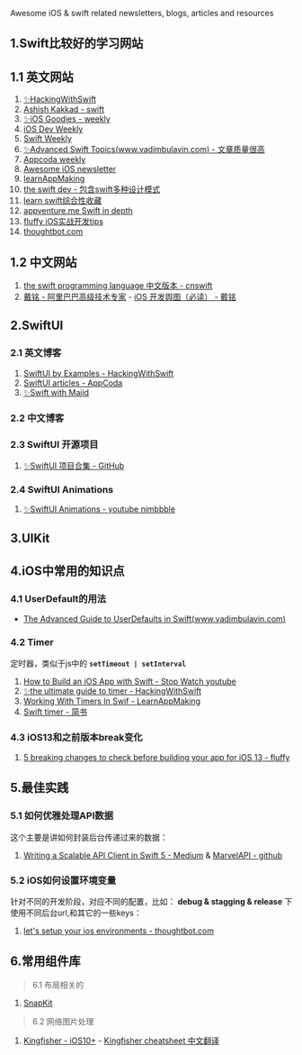 Awesome iOS & swift related newsletters, blogs, articles and resources

## 1.Swift比较好的学习网站

## 1.1 英文网站
  1. [✨HackingWithSwift](https://www.hackingwithswift.com/)
  2. [Ashish Kakkad - swift](https://ashishkakkad.com/category/swift-language/)
  3. [✨iOS Goodies - weekly](https://ios-goodies.com/)
  4. [iOS Dev Weekly](https://iosdevweekly.com/)
  5. [Swift Weekly](http://digest.swiftweekly.com/)
  6. [✨Advanced Swift Topics(www.vadimbulavin.com) - 文章质量很高](https://www.vadimbulavin.com/)
  7. [Appcoda weekly](http://digest.appcoda.com/)
  8. [Awesome iOS newsletter](https://ios.libhunt.com/newsletter)
  9. [learnAppMaking](https://learnappmaking.com/blog/)
  10. [the swift dev - 包含swift多种设计模式](https://theswiftdev.com/articles/)
  11. [learn swift综合性收藏](https://theswiftdev.com/2020/01/06/what-are-the-best-practices-to-learn-ios-swift-in-2020/)
  12. [appventure.me Swift in depth](http://appventure.me/)
  13. [fluffy iOS实战开发tips](https://fluffy.es/archive/)
  14. [thoughtbot.com](https://thoughtbot.com/blog/ios)

## 1.2 中文网站
  1. [the swift programming language 中文版本 - cnswift](https://www.cnswift.org/)
  2. [戴铭 - 阿里巴巴高级技术专家](https://ming1016.github.io/categories/Programming/)
    - [iOS 开发舆图（必读） - 戴铭](https://ming1016.github.io/2019/07/29/ios-map/)


## 2.SwiftUI

### 2.1 英文博客

  1. [SwiftUI by Examples - HackingWithSwift](https://www.hackingwithswift.com/quick-start/swiftui)
  2. [SwiftUI articles - AppCoda](https://www.appcoda.com/?s=SWIFTUI)
  3. [✨Swift with Majid](https://swiftwithmajid.com/)

### 2.2 中文博客


### 2.3 SwiftUI 开源项目

  1. [✨SwiftUI 项目合集 - GitHub](https://github.com/ygit/swiftui)


### 2.4 SwiftUI Animations
  1. [✨SwiftUI Animations - youtube nimbbble](https://www.youtube.com/watch?v=gN7xW2YyoBA&list=PLTz6PJ9dfcu30W4CDtFv7f2PAoFMn0Xmb)


## 3.UIKit

## 4.iOS中常用的知识点

### 4.1 UserDefault的用法
  - [The Advanced Guide to UserDefaults in Swift(www.vadimbulavin.com)](https://www.vadimbulavin.com/advanced-guide-to-userdefaults-in-swift/)

### 4.2 Timer
定时器，类似于js中的 **`setTimeout | setInterval`**
  1. [How to Build an iOS App with Swift - Stop Watch youtube](https://www.youtube.com/watch?v=pe8hN7r5ZuE&list=PLHmNdpdzx21E6seWDIDrFDMmwhaldMA0V)
  2. [✨the ultimate guide to timer - HackingWithSwift](https://www.hackingwithswift.com/articles/117/the-ultimate-guide-to-timer)
  3. [Working With Timers In Swif - LearnAppMaking](https://learnappmaking.com/timer-swift-how-to/)
  4. [Swift timer - 简书](https://www.jianshu.com/p/e3188e8aa1dc)


### 4.3 iOS13和之前版本break变化

  1. [5 breaking changes to check before building your app for iOS 13 - fluffy](https://fluffy.es/4-ios13-breaking-changes/)


## 5.最佳实践

### 5.1 如何优雅处理API数据
这个主要是讲如何封装后台传递过来的数据：
  1. [Writing a Scalable API Client in Swift 5 - Medium](https://medium.com/makingtuenti/writing-a-scalable-api-client-in-swift-4-b3c6f7f3f3fb) & [MarvelAPI - github](https://github.com/victorpimentel/MarvelAPI)

### 5.2 iOS如何设置环境变量
针对不同的开发阶段，对应不同的配置，比如： **debug & stagging & release** 下使用不同后台url,和其它的一些keys：
  1. [let's setup your ios environments - thoughtbot.com](https://thoughtbot.com/blog/let-s-setup-your-ios-environments)


## 6.常用组件库

> 6.1 布局相关的

  1. [SnapKit](https://github.com/SnapKit/SnapKit)



> 6.2 网络图片处理

  1. [Kingfisher - iOS10+](https://github.com/onevcat/Kingfisher)
    - [Kingfisher cheatsheet 中文翻译](https://github.com/jamessawyer/learn_ios/blob/master/Swift%E5%B8%B8%E7%94%A8%E5%BA%93%E6%96%87%E6%A1%A3/%231%20Kingfisher%20(%E5%9B%BE%E7%89%87%E4%B8%8B%E8%BD%BD%E7%BC%93%E5%AD%98%E7%9B%B8%E5%85%B3).md)